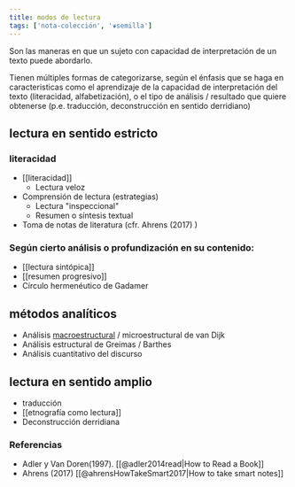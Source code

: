 ```yaml
---
title: modos de lectura
tags: ['nota-colección', '❦semilla']
---
```


Son las maneras en que un sujeto con capacidad de interpretación de un texto puede abordarlo.

Tienen múltiples formas de categorizarse, según el énfasis que se haga en caracteristicas como el aprendizaje de la capacidad de interpretación del texto (literacidad, alfabetización), o el tipo de análisis / resultado que quiere obtenerse (p.e. traducción, deconstrucción en sentido derridiano)

## lectura en sentido estricto

### literacidad

- [[literacidad]]
	- Lectura veloz
- Comprensión de lectura (estrategias)
	- Lectura "inspeccional"
	- Resumen o síntesis textual
- Toma de notas de literatura (cfr. Ahrens (2017) )

### Según cierto análisis o profundización en su contenido:

- [[lectura sintópica]]
- [[resumen progresivo]]
- Círculo hermenéutico de Gadamer

## métodos analíticos

- Análisis [macroestructural](https://en.wikipedia.org/wiki/Macrostructure_(linguistics)) / microestructural de van Dijk
- Análisis estructural de Greimas / Barthes
- Análisis cuantitativo del discurso

## lectura en sentido amplio

- traducción
- [[etnografía como lectura]]
- Deconstrucción derridiana

### Referencias

- Adler y Van Doren(1997). [[@adler2014read|How to Read a Book]]
- Ahrens (2017) [[@ahrensHowTakeSmart2017|How to take smart notes]]